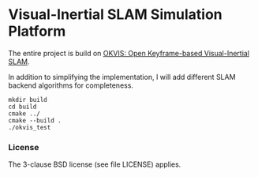 # Visual-Inertial SLAM Simulation Platform

The entire project is build on [OKVIS: Open Keyframe-based Visual-Inertial SLAM](https://github.com/ethz-asl/okvis).

In addition to simplifying the implementation, I will add different SLAM backend algorithms for completeness.

```
mkdir build
cd build
cmake ../
cmake --build .
./okvis_test
```

### License ###

The 3-clause BSD license (see file LICENSE) applies.
